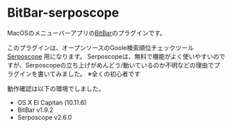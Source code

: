 # BitBar-serposcope

MacOSのメニューバーアプリの[BitBar](https://getbitbar.com)のプラグインです。

このプラグインは、オープンソースのGoole検索順位チェックツール [Serposcope](https://serposcope.serphacker.com/en/) 用になります。
Serposcopeは、無料で機能がよく使いやすいのですが、Serposcopeの立ち上げがめんどう/動いているのか不明などの理由でプラグインを書いてみました。
※全くの初心者です

動作確認は以下の環境でしました。

- OS X El Capitan (10.11.6) 
- BitBar v1.9.2
- Serposcope v2.6.0
